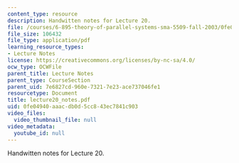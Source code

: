 ```yaml
---
content_type: resource
description: Handwitten notes for Lecture 20.
file: /courses/6-895-theory-of-parallel-systems-sma-5509-fall-2003/0fe04940aaacdb0d5cc843ec7841c903_lecture20_notes.pdf
file_size: 106432
file_type: application/pdf
learning_resource_types:
- Lecture Notes
license: https://creativecommons.org/licenses/by-nc-sa/4.0/
ocw_type: OCWFile
parent_title: Lecture Notes
parent_type: CourseSection
parent_uid: 7e6827cd-960e-7321-7e23-ace737046fe1
resourcetype: Document
title: lecture20_notes.pdf
uid: 0fe04940-aaac-db0d-5cc8-43ec7841c903
video_files:
  video_thumbnail_file: null
video_metadata:
  youtube_id: null
---
```

Handwitten notes for Lecture 20.